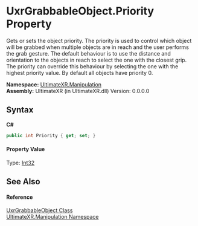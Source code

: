 # UxrGrabbableObject.Priority Property 
 

Gets or sets the object priority. The priority is used to control which object will be grabbed when multiple objects are in reach and the user performs the grab gesture. The default behaviour is to use the distance and orientation to the objects in reach to select the one with the closest grip. The priority can override this behaviour by selecting the one with the highest priority value. By default all objects have priority 0.

**Namespace:**&nbsp;<a href="N_UltimateXR_Manipulation">UltimateXR.Manipulation</a><br />**Assembly:**&nbsp;UltimateXR (in UltimateXR.dll) Version: 0.0.0.0

## Syntax

**C#**<br />
``` C#
public int Priority { get; set; }
```


#### Property Value
Type: <a href="https://docs.microsoft.com/dotnet/api/system.int32" target="_blank" rel="noopener noreferrer">Int32</a>

## See Also


#### Reference
<a href="T_UltimateXR_Manipulation_UxrGrabbableObject">UxrGrabbableObject Class</a><br /><a href="N_UltimateXR_Manipulation">UltimateXR.Manipulation Namespace</a><br />